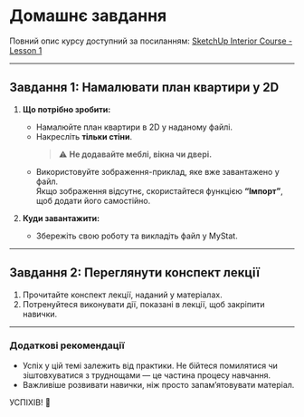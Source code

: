 # Домашнє завдання

Повний опис курсу доступний за посиланням: [SketchUp Interior Course - Lesson 1](https://github.com/oldens/sketchup-interior-course/blob/main/lesson-1/homework.md)

---

## **Завдання 1: Намалювати план квартири у 2D**
1. **Що потрібно зробити:**
   - Намалюйте план квартири в 2D у наданому файлі. 
   - Накресліть **тільки стіни**.  
     > ⚠️ **Не додавайте меблі, вікна чи двері.**
   - Використовуйте зображення-приклад, яке вже завантажено у файл.  
     Якщо зображення відсутнє, скористайтеся функцією **“Імпорт”**, щоб додати його самостійно.

2. **Куди завантажити:**
   - Збережіть свою роботу та викладіть файл у MyStat.

---

## **Завдання 2: Переглянути конспект лекції**
1. Прочитайте конспект лекції, наданий у матеріалах.
2. Потренуйтеся виконувати дії, показані в лекції, щоб закріпити навички.

---

### **Додаткові рекомендації**
- Успіх у цій темі залежить від практики. Не бійтеся помилятися чи зіштовхуватися з труднощами — це частина процесу навчання.
- Важливіше розвивати навички, ніж просто запам’ятовувати матеріал.

УСПІХІВ! 🎉
